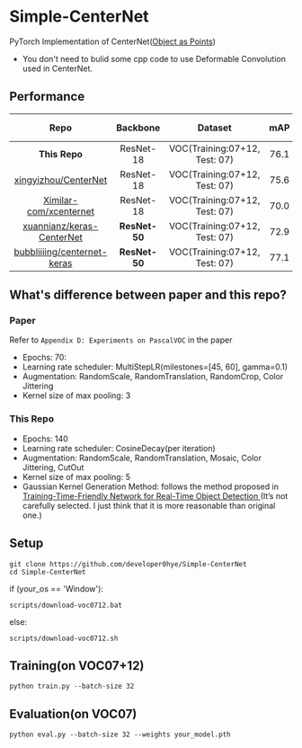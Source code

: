 # Simple-CenterNet

PyTorch Implementation of CenterNet([Object as Points](https://arxiv.org/abs/1904.07850))
- You don't need to bulid some cpp code to use Deformable Convolution used in CenterNet.

## Performance

|Repo| Backbone     |  Dataset    |  mAP    | Trained model    |  
|:------------:|:------------:|:-------:|:-------:|:-----------------:|  
|**This Repo**|ResNet-18| VOC(Training:07+12, Test: 07)    | 76.1      |   |  
|[xingyizhou/CenterNet](https://github.com/xingyizhou/CenterNet)|ResNet-18| VOC(Training:07+12, Test: 07)    | 75.6      |   |  
|[Ximilar-com/xcenternet](https://github.com/Ximilar-com/xcenternet)|ResNet-18     | VOC(Training:07+12, Test: 07)    | 70.0      | |
|[xuannianz/keras-CenterNet](https://github.com/xuannianz/keras-CenterNet)|**ResNet-50**    | VOC(Training:07+12, Test: 07)    | 72.9      | |
|[bubbliiiing/centernet-keras](https://github.com/bubbliiiing/centernet-keras)|**ResNet-50**     | VOC(Training:07+12, Test: 07)    | 77.1      | |

## What's difference between paper and this repo?

### Paper
Refer to `Appendix D: Experiments on PascalVOC` in the paper
- Epochs: 70:
- Learning rate scheduler: MultiStepLR(milestones=[45, 60], gamma=0.1)
- Augmentation: RandomScale, RandomTranslation, RandomCrop, Color Jittering
- Kernel size of max pooling: 3

### This Repo

- Epochs: 140
- Learning rate scheduler: CosineDecay(per iteration)
- Augmentation: RandomScale, RandomTranslation, Mosaic, Color Jittering, CutOut
- Kernel size of max pooling: 5
- Gaussian Kernel Generation Method: follows the method proposed in [Training-Time-Friendly Network for Real-Time Object Detection
](https://arxiv.org/abs/1909.00700)(It’s not carefully selected. I just think that it is more reasonable than original one.)

## Setup
```
git clone https://github.com/developer0hye/Simple-CenterNet
cd Simple-CenterNet
```

if (your_os == 'Window'):
```
scripts/download-voc0712.bat
```
else:
```
scripts/download-voc0712.sh
```

## Training(on VOC07+12)
```
python train.py --batch-size 32
```

## Evaluation(on VOC07)
```
python eval.py --batch-size 32 --weights your_model.pth
```
